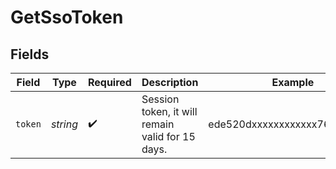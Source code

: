 # GetSsoToken


## Fields

| Field                                            | Type                                             | Required                                         | Description                                      | Example                                          |
| ------------------------------------------------ | ------------------------------------------------ | ------------------------------------------------ | ------------------------------------------------ | ------------------------------------------------ |
| `token`                                          | *string*                                         | :heavy_check_mark:                               | Session token, it will remain valid for 15 days. | ede520dxxxxxxxxxxxx76d631fba2                    |